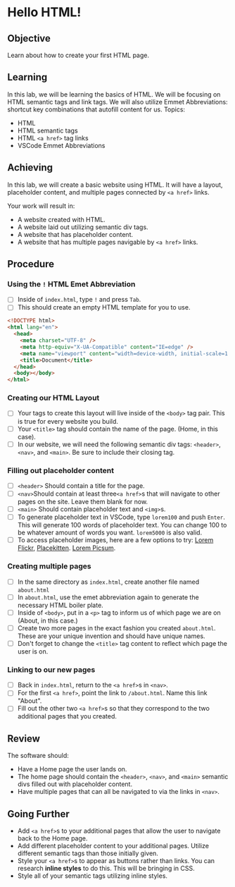 # Hello HTML!

## Objective

Learn about how to create your first HTML page.

## Learning

In this lab, we will be learning the basics of HTML. We will be focusing on HTML semantic tags and link tags. We will also utilize Emmet Abbreviations: shortcut key combinations that autofill content for us.
Topics:

- HTML
- HTML semantic tags
- HTML `<a href>` tag links
- VSCode Emmet Abbreviations

## Achieving

In this lab, we will create a basic website using HTML. It will have a layout, placeholder content, and multiple pages connected by `<a href>` links.

Your work will result in:

- A website created with HTML.
- A website laid out utilizing semantic div tags.
- A website that has placeholder content.
- A website that has multiple pages navigable by `<a href>` links.

## Procedure

### Using the `!` HTML Emet Abbreviation

- [ ] Inside of `index.html`, type `!` and press `Tab`.
- [ ] This should create an empty HTML template for you to use.

```html
<!DOCTYPE html>
<html lang="en">
  <head>
    <meta charset="UTF-8" />
    <meta http-equiv="X-UA-Compatible" content="IE=edge" />
    <meta name="viewport" content="width=device-width, initial-scale=1.0" />
    <title>Document</title>
  </head>
  <body></body>
</html>
```

### Creating our HTML Layout

- [ ] Your tags to create this layout will live inside of the `<body>` tag pair. This is true for every website you build.
- [ ] Your `<title>` tag should contain the name of the page. (Home, in this case).
- [ ] In our website, we will need the following semantic div tags: `<header>`, `<nav>`, and `<main>`. Be sure to include their closing tag.

### Filling out placeholder content

- [ ] `<header>` Should contain a title for the page.
- [ ] `<nav>`Should contain at least three`<a href>`s that will navigate to other pages on the site. Leave them blank for now.
- [ ] `<main>` Should contain placeholder text and `<img>`s.
- [ ] To generate placeholder text in VSCode, type `lorem100` and push `Enter`. This will generate 100 words of placeholder text. You can change 100 to be whatever amount of words you want. `lorem5000` is also valid.
- [ ] To access placeholder images, here are a few options to try: [Lorem Flickr](https://loremflickr.com/), [Placekitten](https://placekitten.com/). [Lorem Picsum](https://picsum.photos/).

### Creating multiple pages

- [ ] In the same directory as `index.html`, create another file named `about.html`
- [ ] In `about.html`, use the emet abbreviation again to generate the necessary HTML boiler plate.
- [ ] Inside of `<body>`, put in a `<p>` tag to inform us of which page we are on (About, in this case.)
- [ ] Create two more pages in the exact fashion you created `about.html`. These are your unique invention and should have unique names.
- [ ] Don't forget to change the `<title>` tag content to reflect which page the user is on.

### Linking to our new pages

- [ ] Back in `index.html`, return to the `<a href>`s in `<nav>`.
- [ ] For the first `<a href>`, point the link to `/about.html`. Name this link "About".
- [ ] Fill out the other two `<a href>`s so that they correspond to the two additional pages that you created.

## Review

The software should:

- Have a Home page the user lands on.
- The home page should contain the `<header>`, `<nav>`, and `<main>` semantic divs filled out with placeholder content.
- Have multiple pages that can all be navigated to via the links in `<nav>`.

## Going Further

- Add `<a href>`s to your additional pages that allow the user to navigate back to the Home page.
- Add different placeholder content to your additional pages. Utilize different semantic tags than those initially given.
- Style your `<a href>`s to appear as buttons rather than links. You can research **inline styles** to do this. This will be bringing in CSS.
- Style all of your semantic tags utilizing inline styles.